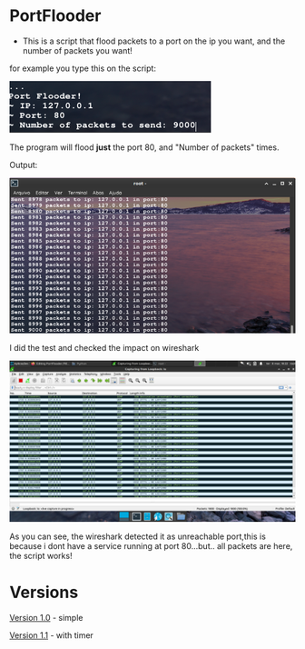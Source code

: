 # PortFlooder

- This is a script that flood packets to a port on the ip you want, and the number of packets you want!

for example you type this on the script:

![](example1.png)

The program will flood **just** the port 80, and "Number of packets" times.

Output:

![](show2.png)

I did the test and checked the impact on wireshark

![](show3.png)

As you can see, the wireshark detected it as unreachable port,this is because i dont have a service running at port 80...but.. all packets are here, the script works!

# Versions

[Version 1.0](https://github.com/hashcipher/portflooder/version1-0.md) - simple

[Version 1.1](https://github.com/hashcipher/portflooder/version1-1.md) - with timer
